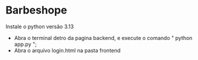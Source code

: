 # Barbeshope


Instale o python versão 3.13

- Abra o terminal detro da pagina backend, e execute o comando " python app.py ";
- Abra o arquivo login.html na pasta frontend